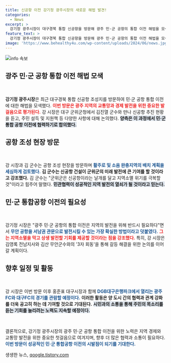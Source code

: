 ```yaml
---
title: 신공항 이전 강기정 광주시장의 새로운 해법 발견!
categories:
  - News
excerpt: >
  강기정 광주시장이 대구경북 통합 신공항을 방문해 광주 민·군 공항의 통합 이전 해법을 모색했다. 그는 주민 설득과 공항 조성 논의를 통해 지역 소멸 위기를 극복할 기회를 강조하며, 3자 회동을 통해 협력을 도모할 예정이다. 클릭하고 자세한 소식을 확인하세요!
feature_text: >
  강기정 광주시장이 대구경북 통합 신공항을 방문해 광주 민·군 공항의 통합 이전 해법을 모색했다. 그는 주민 설득과 공항 조성 논의를 통해 지역 소멸 위기를 극복할 기회를 강조하며, 3자 회동을 통해 협력을 도모할 예정이다. 클릭하고 자세한 소식을 확인하세요!
image: 'https://www.behealthy4u.com/wp-content/uploads/2024/06/news.jpg'
---
```


<p><img src="https://www.behealthy4u.com/wp-content/uploads/2024/06/news.jpg" alt="info 속보" /></p>

<h2 data-ke-size="size26">광주 민·군 공항 통합 이전 해법 모색</h2>

<p data-ke-size="size16">&nbsp;</p>

<p><strong>강기정 광주시장</strong>은 최근 대구경북 통합 신공항 조성지를 방문하여 민·군 공항 통합 이전에 대한 해법을 모색했다. <b><span style="color: #ee2323;">이번 방문은 광주 지역의 교통망과 경제 발전을 위한 중요한 발걸음으로 평가된다.</span></b> 강 시장은 대구 군위군청에서 김진열 군수와 만나 신공항 추진 현황을 듣고, 주민 설득 및 지원책 등 다양한 사항에 대해 논의했다. <b><span style="background-color: #21538527;">양측은 이 과정에서 민·군 통합 공항 이전에 협력하기로 합의했다.</span></b></p>

<h2 data-ke-size="size26">공항 조성 현장 방문</h2>

<p data-ke-size="size16">&nbsp;</p>

<p>강 시장과 김 군수는 공항 조성 현장을 방문하며 <b><span style="color: #1a5490;">활주로 및 소음 완충지역의 배치 계획을 세심하게 검토했다.</span></b> <b><span style="ee2323;">김 군수는 신공항 건설이 군위군의 미래 발전에 큰 기여를 할 것이라고 강조했다.</span></b> 김 군수는 "군위군은 신공항이라는 날개를 달고 지역소멸 위기를 극복할 것"이라고 힘주어 말했다. <b><span style="background-color: #21538527;">민관협력이 성공적인 지역 발전의 열쇠가 될 것이라고 믿는다.</span></b></p>

<h2 data-ke-size="size26">민·군 통합공항 이전의 필요성</h2>

<p data-ke-size="size16">&nbsp;</p>

<p>강기정 시장은 "광주 민·군 공항의 통합 이전은 지역의 발전을 위해 반드시 필요하다"면서 <b><span style="color: #1a5490;">무안 공항을 서남권 관문으로 발전시킬 수 있는 가장 확실한 방법이라고 덧붙였다.</span></b> <b><span style="color: #ee2323;">그는 지역소멸을 막고 상생 발전할 기회를 제공할 것이라는 점을 강조했다.</span></b> 특히, 강 시장은 김영록 전남지사와 김산 무안군수와의 '3자 회동'을 통해 갈등 해결을 위한 논의를 이어갈 계획이다.</p>

<h2 data-ke-size="size26">향후 일정 및 활동</h2>

<p data-ke-size="size16">&nbsp;</p>

<p>강 시장은 이번 방문 이후 홍준표 대구시장과 함께 <b><span style="color: #1a5490;">DGB대구은행파크에서 열리는 광주FC와 대구FC의 경기를 관람할 예정이다.</span></b> <b><span style="ee2323;">이러한 활동은 양 도시 간의 협력과 관계 강화를 더욱 공고히 하는 데 기여할 것으로 기대된다.</span></b> <b><span style="background-color: #21538527;">시민과의 소통을 통해 주민의 목소리를 듣는 기회를 늘리려는 노력도 지속할 예정이다.</span></b></p>

<p data-ke-size="size16">&nbsp;</p>

<p>결론적으로, 강기정 광주시장의 광주 민·군 공항 통합 이전을 위한 노력은 지역 경제와 교통망 발전을 위한 중요한 첫걸음으로 여겨지며, 향후 더 많은 협력과 소통이 필요하다. <b><span style="color: #1a5490;">이번 방문이 성공적인 민·군 통합공항 이전의 시발점이 되기를 기대한다.</span></b></p>
생생한 뉴스, <a href="https://qoogle.tistory.com" rel="dofollow">qoogle.tistory.com</a>


